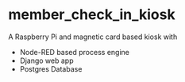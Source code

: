 # member_check_in_kiosk

A Raspberry Pi and magnetic card based kiosk with  
- Node-RED based process engine
- Django web app
- Postgres Database
 